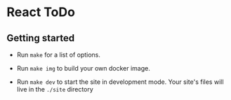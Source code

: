 # React ToDo

## Getting started

- Run `make` for a list of options.

- Run `make img` to build your own docker image.

- Run `make dev` to start the site in development mode. Your site's files will live in the `./site` directory
